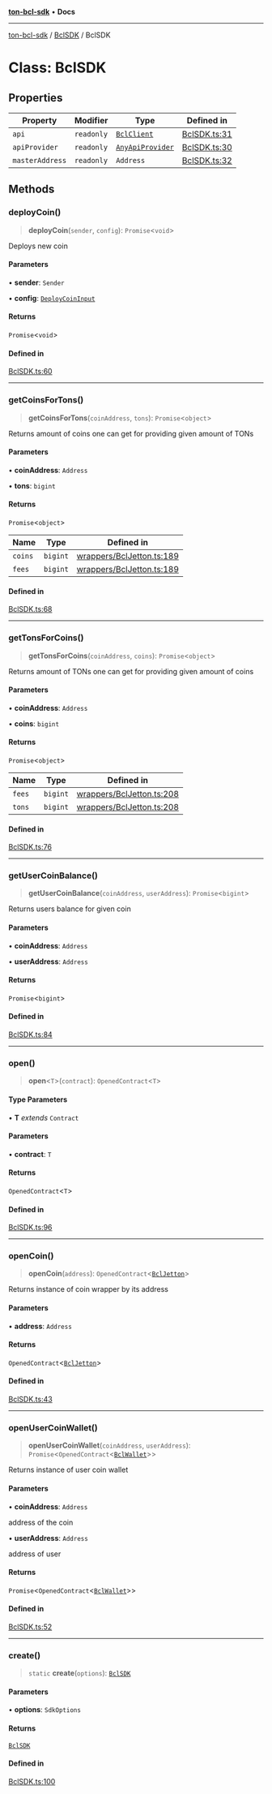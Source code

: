 [**ton-bcl-sdk**](../../README.md) • **Docs**

***

[ton-bcl-sdk](../../README.md) / [BclSDK](../README.md) / BclSDK

# Class: BclSDK

## Properties

| Property | Modifier | Type | Defined in |
| ------ | ------ | ------ | ------ |
| `api` | `readonly` | [`BclClient`](../../client/BclClient/classes/BclClient.md) | [BclSDK.ts:31](https://github.com/ton-fun-tech/ton-bcl-sdk/blob/3dee4fb16df3d2a9b10fc9541cf29b0c93974b86/src/BclSDK.ts#L31) |
| `apiProvider` | `readonly` | [`AnyApiProvider`](../type-aliases/AnyApiProvider.md) | [BclSDK.ts:30](https://github.com/ton-fun-tech/ton-bcl-sdk/blob/3dee4fb16df3d2a9b10fc9541cf29b0c93974b86/src/BclSDK.ts#L30) |
| `masterAddress` | `readonly` | `Address` | [BclSDK.ts:32](https://github.com/ton-fun-tech/ton-bcl-sdk/blob/3dee4fb16df3d2a9b10fc9541cf29b0c93974b86/src/BclSDK.ts#L32) |

## Methods

### deployCoin()

> **deployCoin**(`sender`, `config`): `Promise`\<`void`\>

Deploys new coin

#### Parameters

• **sender**: `Sender`

• **config**: [`DeployCoinInput`](../../wrappers/BclMaster/type-aliases/DeployCoinInput.md)

#### Returns

`Promise`\<`void`\>

#### Defined in

[BclSDK.ts:60](https://github.com/ton-fun-tech/ton-bcl-sdk/blob/3dee4fb16df3d2a9b10fc9541cf29b0c93974b86/src/BclSDK.ts#L60)

***

### getCoinsForTons()

> **getCoinsForTons**(`coinAddress`, `tons`): `Promise`\<`object`\>

Returns amount of coins one can get for providing given amount of TONs

#### Parameters

• **coinAddress**: `Address`

• **tons**: `bigint`

#### Returns

`Promise`\<`object`\>

| Name | Type | Defined in |
| ------ | ------ | ------ |
| `coins` | `bigint` | [wrappers/BclJetton.ts:189](https://github.com/ton-fun-tech/ton-bcl-sdk/blob/3dee4fb16df3d2a9b10fc9541cf29b0c93974b86/src/wrappers/BclJetton.ts#L189) |
| `fees` | `bigint` | [wrappers/BclJetton.ts:189](https://github.com/ton-fun-tech/ton-bcl-sdk/blob/3dee4fb16df3d2a9b10fc9541cf29b0c93974b86/src/wrappers/BclJetton.ts#L189) |

#### Defined in

[BclSDK.ts:68](https://github.com/ton-fun-tech/ton-bcl-sdk/blob/3dee4fb16df3d2a9b10fc9541cf29b0c93974b86/src/BclSDK.ts#L68)

***

### getTonsForCoins()

> **getTonsForCoins**(`coinAddress`, `coins`): `Promise`\<`object`\>

Returns amount of TONs one can get for providing given amount of coins

#### Parameters

• **coinAddress**: `Address`

• **coins**: `bigint`

#### Returns

`Promise`\<`object`\>

| Name | Type | Defined in |
| ------ | ------ | ------ |
| `fees` | `bigint` | [wrappers/BclJetton.ts:208](https://github.com/ton-fun-tech/ton-bcl-sdk/blob/3dee4fb16df3d2a9b10fc9541cf29b0c93974b86/src/wrappers/BclJetton.ts#L208) |
| `tons` | `bigint` | [wrappers/BclJetton.ts:208](https://github.com/ton-fun-tech/ton-bcl-sdk/blob/3dee4fb16df3d2a9b10fc9541cf29b0c93974b86/src/wrappers/BclJetton.ts#L208) |

#### Defined in

[BclSDK.ts:76](https://github.com/ton-fun-tech/ton-bcl-sdk/blob/3dee4fb16df3d2a9b10fc9541cf29b0c93974b86/src/BclSDK.ts#L76)

***

### getUserCoinBalance()

> **getUserCoinBalance**(`coinAddress`, `userAddress`): `Promise`\<`bigint`\>

Returns users balance for given coin

#### Parameters

• **coinAddress**: `Address`

• **userAddress**: `Address`

#### Returns

`Promise`\<`bigint`\>

#### Defined in

[BclSDK.ts:84](https://github.com/ton-fun-tech/ton-bcl-sdk/blob/3dee4fb16df3d2a9b10fc9541cf29b0c93974b86/src/BclSDK.ts#L84)

***

### open()

> **open**\<`T`\>(`contract`): `OpenedContract`\<`T`\>

#### Type Parameters

• **T** *extends* `Contract`

#### Parameters

• **contract**: `T`

#### Returns

`OpenedContract`\<`T`\>

#### Defined in

[BclSDK.ts:96](https://github.com/ton-fun-tech/ton-bcl-sdk/blob/3dee4fb16df3d2a9b10fc9541cf29b0c93974b86/src/BclSDK.ts#L96)

***

### openCoin()

> **openCoin**(`address`): `OpenedContract`\<[`BclJetton`](../../wrappers/BclJetton/classes/BclJetton.md)\>

Returns instance of coin wrapper by its address

#### Parameters

• **address**: `Address`

#### Returns

`OpenedContract`\<[`BclJetton`](../../wrappers/BclJetton/classes/BclJetton.md)\>

#### Defined in

[BclSDK.ts:43](https://github.com/ton-fun-tech/ton-bcl-sdk/blob/3dee4fb16df3d2a9b10fc9541cf29b0c93974b86/src/BclSDK.ts#L43)

***

### openUserCoinWallet()

> **openUserCoinWallet**(`coinAddress`, `userAddress`): `Promise`\<`OpenedContract`\<[`BclWallet`](../../wrappers/BclWallet/classes/BclWallet.md)\>\>

Returns instance of user coin wallet

#### Parameters

• **coinAddress**: `Address`

address of the coin

• **userAddress**: `Address`

address of user

#### Returns

`Promise`\<`OpenedContract`\<[`BclWallet`](../../wrappers/BclWallet/classes/BclWallet.md)\>\>

#### Defined in

[BclSDK.ts:52](https://github.com/ton-fun-tech/ton-bcl-sdk/blob/3dee4fb16df3d2a9b10fc9541cf29b0c93974b86/src/BclSDK.ts#L52)

***

### create()

> `static` **create**(`options`): [`BclSDK`](BclSDK.md)

#### Parameters

• **options**: `SdkOptions`

#### Returns

[`BclSDK`](BclSDK.md)

#### Defined in

[BclSDK.ts:100](https://github.com/ton-fun-tech/ton-bcl-sdk/blob/3dee4fb16df3d2a9b10fc9541cf29b0c93974b86/src/BclSDK.ts#L100)
